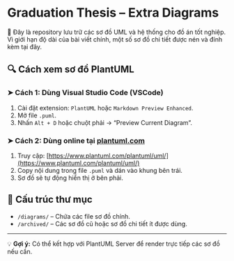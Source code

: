 # Graduation Thesis – Extra Diagrams

📁 Đây là repository lưu trữ các sơ đồ UML và hệ thống cho đồ án tốt nghiệp.  
Vì giới hạn độ dài của bài viết chính, một số sơ đồ chi tiết được nén và đính kèm tại đây.

## 🔍 Cách xem sơ đồ PlantUML

### ➤ Cách 1: Dùng Visual Studio Code (VSCode)
1. Cài đặt extension: `PlantUML` hoặc `Markdown Preview Enhanced`.
2. Mở file `.puml`.
3. Nhấn `Alt + D` hoặc chuột phải → “Preview Current Diagram”.

### ➤ Cách 2: Dùng online tại [plantuml.com](https://www.plantuml.com/plantuml/uml/)
1. Truy cập: [https://www.plantuml.com/plantuml/uml/](https://www.plantuml.com/plantuml/uml/)
2. Copy nội dung trong file `.puml` và dán vào khung bên trái.
3. Sơ đồ sẽ tự động hiển thị ở bên phải.

## 📂 Cấu trúc thư mục
- `/diagrams/` – Chứa các file sơ đồ chính.
- `/archived/` – Các sơ đồ cũ hoặc sơ đồ chi tiết ít được dùng.

---

💡 **Gợi ý:** Có thể kết hợp với PlantUML Server để render trực tiếp các sơ đồ nếu cần.
